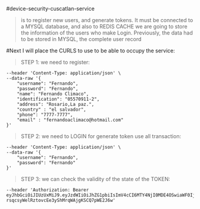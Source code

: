 #device-security-cuscatlan-service 
>is to register new users, and generate tokens. It must be connected to a MYSQL database, and also to REDIS CACHE we are going to store the information of the users who make Login. Previously, the data had to be stored in MYSQL, the complete user record

#Next I will place the CURLS to use to be able to occupy the service:


>STEP 1: we need to register:

```curl --location --request POST 'Localhost:2023/login/register' \
--header 'Content-Type: application/json' \
--data-raw '{
    "username": "Fernando",
    "password": "Fernando",
    "name": "Fernando Climaco",
    "identification": "05570911-2",
    "address": "Rosario,La paz.",
    "country" : "el salvador",
    "phone": "7777-7777",
    "email" : "fernandoaclimaco@hotmail.com"
}'
```


>STEP 2: we need to LOGIN for generate token use all transaction:

```curl --location --request POST 'http://localhost:2023/login/authenticate' \
--header 'Content-Type: application/json' \
--data-raw '{
    "username": "Fernando",
    "password": "Fernando"
}'

```

>STEP 3: we can check the validity of the state of the TOKEN:

```curl --location --request POST 'localhost:2023/auth/validation' \
--header 'Authorization: Bearer eyJhbGciOiJIUzUxMiJ9.eyJzdWIiOiJhZG1pbiIsImV4cCI6MTY4NjI0MDE4OSwiaWF0IjoxNjg2MjM2NTg5fQ.ulVimWlP_xwHe5_8614i5S3GYUUgyNUkHJfbCG9emQ0Ll-rsqcsyWelRztovcEe3yShMrqWAjgKSCQ7pWE2J6w'


